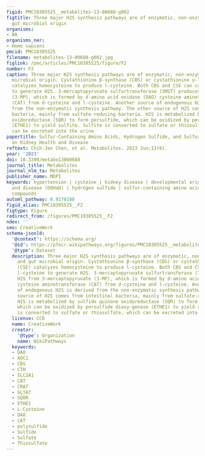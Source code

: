```yaml
---
figid: PMC10305525__metabolites-13-00688-g002
figtitle: Three major H2S synthesis pathways are of enzymatic, non-enzymatic, and
  gut microbial origin
organisms:
- NA
organisms_ner:
- Homo sapiens
pmcid: PMC10305525
filename: metabolites-13-00688-g002.jpg
figlink: /pmc/articles/PMC10305525/figure/F2
number: F2
caption: Three major H2S synthesis pathways are of enzymatic, non-enzymatic, and gut
  microbial origin. Cystathionine β-synthase (CBS) or cystathionine γ-lyase (CSE)
  catalyzes homocysteine to produce l-cysteine. Both CBS and CSE can catalyze l-cysteine
  to generate H2S. 3-mercaptopyruvate sulfurtransferase (3MST) produces H2S from 3-mercaptopyruvate
  (3-MP), which is formed by d-amino acid oxidase (DAO) cysteine aminotransferase
  (CAT) from d-cysteine and l-cysteine. Another source of endogenous H2S is derived
  from the non-enzymatic synthesis pathway. The other source of H2S comes from intestinal
  bacteria, mainly from sulfate-reducing bacteria. H2S is metabolized by sulfide quinone
  oxidoreductase (SQR) to form persulfide, which can be oxidized by persulfide dioxy-genase
  (ETHE1) to yield sulfite. Sulfite is converted to sulfate or thiosulfate, which
  can be excreted into the urine
papertitle: Sulfur-Containing Amino Acids, Hydrogen Sulfide, and Sulfur Compounds
  on Kidney Health and Disease
reftext: Chih-Jen Chen, et al. Metabolites. 2023 Jun;13(6).
year: '2023'
doi: 10.3390/metabo13060688
journal_title: Metabolites
journal_nlm_ta: Metabolites
publisher_name: MDPI
keywords: hypertension | cysteine | kidney disease | developmental origins of health
  and disease (DOHaD) | hydrogen sulfide | sulfur-containing amino acids | organosulfur
  compounds
automl_pathway: 0.9170188
figid_alias: PMC10305525__F2
figtype: Figure
redirect_from: /figures/PMC10305525__F2
ndex: ''
seo: CreativeWork
schema-jsonld:
  '@context': https://schema.org/
  '@id': https://pfocr.wikipathways.org/figures/PMC10305525__metabolites-13-00688-g002.html
  '@type': Dataset
  description: Three major H2S synthesis pathways are of enzymatic, non-enzymatic,
    and gut microbial origin. Cystathionine β-synthase (CBS) or cystathionine γ-lyase
    (CSE) catalyzes homocysteine to produce l-cysteine. Both CBS and CSE can catalyze
    l-cysteine to generate H2S. 3-mercaptopyruvate sulfurtransferase (3MST) produces
    H2S from 3-mercaptopyruvate (3-MP), which is formed by d-amino acid oxidase (DAO)
    cysteine aminotransferase (CAT) from d-cysteine and l-cysteine. Another source
    of endogenous H2S is derived from the non-enzymatic synthesis pathway. The other
    source of H2S comes from intestinal bacteria, mainly from sulfate-reducing bacteria.
    H2S is metabolized by sulfide quinone oxidoreductase (SQR) to form persulfide,
    which can be oxidized by persulfide dioxy-genase (ETHE1) to yield sulfite. Sulfite
    is converted to sulfate or thiosulfate, which can be excreted into the urine
  license: CC0
  name: CreativeWork
  creator:
    '@type': Organization
    name: WikiPathways
  keywords:
  - DAO
  - AOC1
  - CBS
  - CTH
  - SLC2A1
  - CAT
  - CRAT
  - GLYAT
  - SQOR
  - ETHE1
  - L-Cysteine
  - DAO
  - CAT
  - polysulfide
  - Sulfide
  - Sulfate
  - Thiosulfate
---
```

